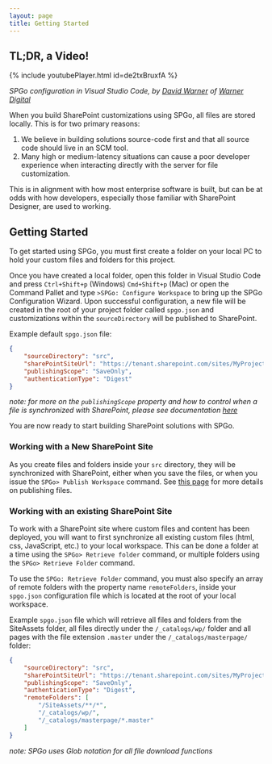 ```yaml
---
layout: page
title: Getting Started
---
```


## TL;DR, a Video!
{% include youtubePlayer.html id=de2txBruxfA %}

*SPGo configuration in Visual Studio Code, by [David Warner](https://twitter.com/DavidWarnerII) of [Warner Digital](http://warner.digital/)*

When you build SharePoint customizations using SPGo, all files are stored locally. This is for two primary reasons:
1. We believe in building solutions source-code first and that all source code should live in an SCM tool.
2. Many high or medium-latency situations can cause a poor developer experience when interacting directly with the server for file customization.

This is in alignment with how most enterprise software is built, but can be at odds with how developers, especially those familiar with SharePoint Designer, are used to working.

## Getting Started
To get started using SPGo, you must first create a folder on your local PC to hold your custom files and folders for this project.

Once you have created a local folder, open this folder in Visual Studio Code and press `Ctrl+Shift+p` (Windows) `Cmd+Shift+p` (Mac) or open the Command Pallet and type `>SPGo: Configure Workspace` to bring up the SPGo Configuration Wizard. Upon successful configuration, a new file will be created in the root of your project folder called `spgo.json` and customizations within the `sourceDirectory` will be published to SharePoint. 

Example default `spgo.json` file:
```json
{
    "sourceDirectory": "src",
    "sharePointSiteUrl": "https://tenant.sharepoint.com/sites/MyProject",
    "publishingScope": "SaveOnly",
    "authenticationType": "Digest"
} 
```
_note: for more on the `publishingScope` property and how to control when a file is synchronized with SharePoint, please see documentation [here](/spgo/general/synchronizing-files-with-sharepoint)_

You are now ready to start building SharePoint solutions with SPGo.

### Working with a New SharePoint Site
As you create files and folders inside your `src` directory, they will be synchronized with SharePoint, either when you save the files, or when you issue the `SPGo> Publish Workspace` command. See [this page](/spgo/general/synchronizing-files-with-sharepoint) for more details on publishing files.


### Working with an existing SharePoint Site
To work with a SharePoint site where custom files and content has been deployed, you will want to first synchronize all existing custom files (html, css, JavaScript, etc.) to your local workspace. This can be done a folder at a time using the `SPGo> Retrieve folder` command, or multiple folders using the `SPGo> Retrieve Folder` command.

To use the `SPGo: Retrieve Folder` command, you must also specify an array of remote folders with the property name `remoteFolders`, inside your `spgo.json` configuration file which is located at the root of your local workspace.

Example `spgo.json` file which will retrieve all files and folders from the SiteAssets folder, all files directly under the `/_catalogs/wp/` folder and all pages with the file extension `.master` under the `/_catalogs/masterpage/` folder:
```json
{
    "sourceDirectory": "src",
    "sharePointSiteUrl": "https://tenant.sharepoint.com/sites/MyProject",
    "publishingScope": "SaveOnly",
    "authenticationType": "Digest",
    "remoteFolders": [
        "/SiteAssets/**/*",
        "/_catalogs/wp/",
        "/_catalogs/masterpage/*.master"
    ]
} 
```

_note: SPGo uses Glob notation for all file download functions_